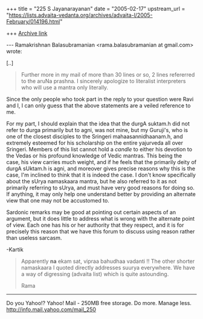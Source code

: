 +++
title = "225 S Jayanarayanan"
date = "2005-02-17"
upstream_url = "https://lists.advaita-vedanta.org/archives/advaita-l/2005-February/014196.html"

+++
[Archive link](https://lists.advaita-vedanta.org/archives/advaita-l/2005-February/014196.html)

--- Ramakrishnan Balasubramanian
<rama.balasubramanian at gmail.com> wrote:

[..]

> Further more in my mail of more than 30 lines or so, 2 lines
> refererred to the aruNa prashna. I sincerely apologize to
> literalist
> interpreters who will use a mantra only literally.

Since the only people who took part in the reply to your
question were Ravi and I, I can only guess that the above
statements are a veiled reference to me.

For my part, I should explain that the idea that the durgA
suktam.h did not refer to durga primarily but to agni, was not
mine, but my Guruji's, who is one of the closest disciples to
the Sringeri mahaasannidhaanam.h, and extremely esteemed for his
scholarship on the entire yajurveda all over Sringeri. Members
of this list cannot hold a *candle* to either his devotion to
the Vedas or his profound knowledge of Vedic mantras. This being
the case, his view carries much weight, and if he feels that the
primarily deity of durgA sUktam.h is agni, and moreover gives
precise reasons why this is the case, I'm inclined to think that
it is indeed the case. I don't know specifically about the sUrya
namaskaara mantra, but he also referred to it as not primarily
referring to sUrya, and must have very good reasons for doing
so. If anything, it may only help one understand better by
providing an alternate view that one may not be accustomed to.

Sardonic remarks may be good at pointing out certain aspects of
an argument, but it does little to address what is wrong with
the alternate point of view. Each one has his or her authority
that they respect, and it is for precisely this reason that we
have this forum to discuss using reason rather than useless
sarcasm.

-Kartik

> Apparently
> **na**
> ekam sat, vipraa bahudhaa vadanti !!  The other shorter
> namaskaara I
> quoted directly addresses suurya everywhere. We have a way of
> digressing (advaita list) which is quite astounding.
> 
> Rama



__________________________________ 
Do you Yahoo!? 
Yahoo! Mail - 250MB free storage. Do more. Manage less. 
http://info.mail.yahoo.com/mail_250

